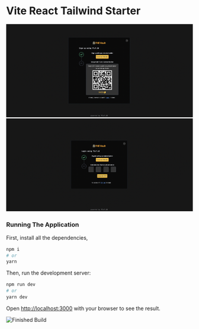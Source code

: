 # Vite React Tailwind Starter

![Screenshots](/demo/signup.png)
![Screenshots](/demo/signin.png)

### Running The Application

First, install all the dependencies,

```bash
npm i
# or
yarn
```

Then, run the development server:

```bash
npm run dev
# or
yarn dev
```

Open [http://localhost:3000](http://localhost:3000) with your browser to see the result.

![Finished Build](https://i.imgur.com/c9P343j.png)
